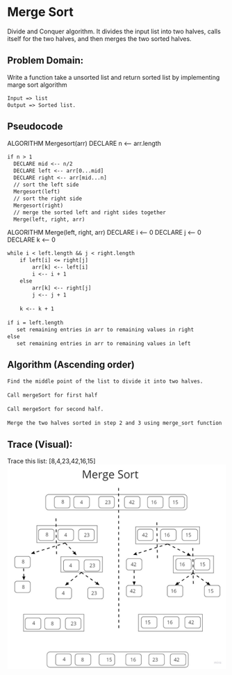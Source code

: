 # Merge Sort
Divide and Conquer algorithm.
It divides the input list into two halves, calls itself for the two halves, and then merges the two sorted halves.

## Problem Domain:
Write a function take a unsorted list and return sorted list by implementing marge sort algorithm

    Input => list
    0utput => Sorted list.

## Pseudocode
ALGORITHM Mergesort(arr)
    DECLARE n <-- arr.length

    if n > 1
      DECLARE mid <-- n/2
      DECLARE left <-- arr[0...mid]
      DECLARE right <-- arr[mid...n]
      // sort the left side
      Mergesort(left)
      // sort the right side
      Mergesort(right)
      // merge the sorted left and right sides together
      Merge(left, right, arr)

ALGORITHM Merge(left, right, arr)
    DECLARE i <-- 0
    DECLARE j <-- 0
    DECLARE k <-- 0

    while i < left.length && j < right.length
        if left[i] <= right[j]
            arr[k] <-- left[i]
            i <-- i + 1
        else
            arr[k] <-- right[j]
            j <-- j + 1

        k <-- k + 1

    if i = left.length
       set remaining entries in arr to remaining values in right
    else
       set remaining entries in arr to remaining values in left
## Algorithm (Ascending order)

    Find the middle point of the list to divide it into two halves.

    Call mergeSort for first half

    Call mergeSort for second half.

    Merge the two halves sorted in step 2 and 3 using merge_sort function


## Trace (Visual):

Trace this list: [8,4,23,42,16,15]
![Trace Process](cc27v1.jpg)

